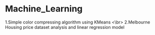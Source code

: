 # Machine_Learning
1.Simple color compressing algorithm using KMeans <\br>
2.Melbourne Housing price dataset analysis and linear regression model
